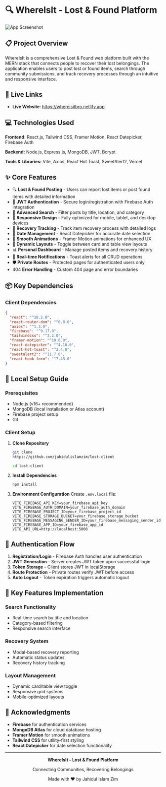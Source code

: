 # 🔍 WhereIsIt - Lost & Found Platform

![App Screenshot](https://i.postimg.cc/HLx3JJfq/lost-found.png)

## 📋 Project Overview

WhereIsIt is a comprehensive Lost & Found web platform built with the MERN stack that connects people to recover their lost belongings. The application enables users to post lost or found items, search through community submissions, and track recovery processes through an intuitive and responsive interface.

## 🔗 Live Links

- **Live Website**: 
https://whereisitbro.netlify.app

## 💻 Technologies Used

**Frontend:** React.js, Tailwind CSS, Framer Motion, React Datepicker, Firebase Auth

**Backend:** Node.js, Express.js, MongoDB, JWT, Bcrypt

**Tools & Libraries:** Vite, Axios, React Hot Toast, SweetAlert2, Vercel

## ✨ Core Features

- 🔍 **Lost & Found Posting** - Users can report lost items or post found items with detailed information
- 🔐 **JWT Authentication** - Secure login/registration with Firebase Auth integration
- 🔎 **Advanced Search** - Filter posts by title, location, and category
- 📱 **Responsive Design** - Fully optimized for mobile, tablet, and desktop devices
- 🎯 **Recovery Tracking** - Track item recovery process with detailed logs
- 📅 **Date Management** - React Datepicker for accurate date selection
- 🎨 **Smooth Animations** - Framer Motion animations for enhanced UX
- 🔄 **Dynamic Layouts** - Toggle between card and table view layouts
- 📊 **Personal Dashboard** - Manage posted items and recovery history
- 🔔 **Real-time Notifications** - Toast alerts for all CRUD operations
- 🛡️ **Private Routes** - Protected pages for authenticated users only
- 404 **Error Handling** - Custom 404 page and error boundaries

## 📦 Key Dependencies

### Client Dependencies
```json
{
  "react": "^18.2.0",
  "react-router-dom": "^6.8.0",
  "axios": "^1.3.0",
  "firebase": "^9.17.0",
  "tailwindcss": "^3.2.0",
  "framer-motion": "^10.0.0",
  "react-datepicker": "^4.10.0",
  "react-hot-toast": "^2.4.0",
  "sweetalert2": "^11.7.0",
  "react-hook-form": "^7.43.0"
}
```



## 🚀 Local Setup Guide

### Prerequisites
- Node.js (v16+ recommended)
- MongoDB (local installation or Atlas account)
- Firebase project setup
- Git

### Client Setup

1. **Clone Repository**

   ```bash
   git clone 
   https://github.com/jahidulislamzim/lost-client

   cd lost-client
   ```

2. **Install Dependencies**

   ```bash
   npm install
   ```

3. **Environment Configuration**
   Create `.env.local` file:
   ```env
   VITE_FIREBASE_API_KEY=your_firebase_api_key
   VITE_FIREBASE_AUTH_DOMAIN=your_firebase_auth_domain
   VITE_FIREBASE_PROJECT_ID=your_firebase_project_id
   VITE_FIREBASE_STORAGE_BUCKET=your_firebase_storage_bucket
   VITE_FIREBASE_MESSAGING_SENDER_ID=your_firebase_messaging_sender_id
   VITE_FIREBASE_APP_ID=your_firebase_app_id
   VITE_API_URL=http://localhost:5000
   ```






## 🔐 Authentication Flow

1. **Registration/Login** - Firebase Auth handles user authentication
2. **JWT Generation** - Server creates JWT token upon successful login
3. **Token Storage** - Client stores JWT in localStorage
4. **Route Protection** - Private routes verify JWT before access
5. **Auto Logout** - Token expiration triggers automatic logout

## 🎨 Key Features Implementation

### Search Functionality
- Real-time search by title and location
- Category-based filtering
- Responsive search interface

### Recovery System
- Modal-based recovery reporting
- Automatic status updates
- Recovery history tracking

### Layout Management
- Dynamic card/table view toggle
- Responsive grid systems
- Mobile-optimized layouts





## 🙏 Acknowledgments

- **Firebase** for authentication services
- **MongoDB Atlas** for cloud database hosting
- **Framer Motion** for smooth animations
- **Tailwind CSS** for utility-first styling
- **React Datepicker** for date selection functionality


---

<div align="center">
  <p><strong>WhereIsIt - Lost & Found Platform</strong></p>
  <p>Connecting Communities, Recovering Belongings</p>
  <p>Made with ❤️ by Jahidul Islam Zim</p>
</div>